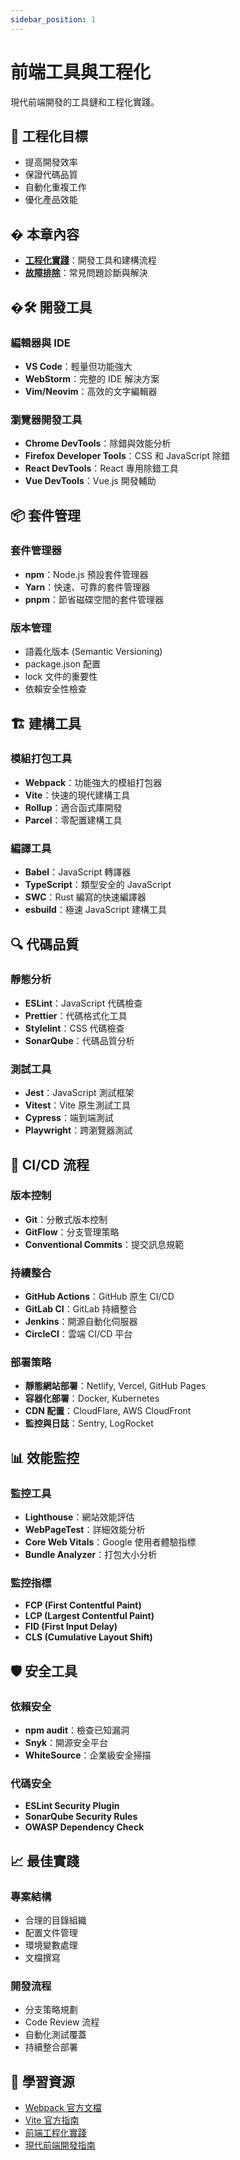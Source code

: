 ```yaml
---
sidebar_position: 1
---
```


# 前端工具與工程化

現代前端開發的工具鏈和工程化實踐。

## 🎯 工程化目標

- 提高開發效率
- 保證代碼品質
- 自動化重複工作
- 優化產品效能

## � 本章內容

- **[工程化實踐](./engineering)**：開發工具和建構流程
- **[故障排除](./troubleshooting)**：常見問題診斷與解決

## �🛠️ 開發工具

### 編輯器與 IDE
- **VS Code**：輕量但功能強大
- **WebStorm**：完整的 IDE 解決方案
- **Vim/Neovim**：高效的文字編輯器

### 瀏覽器開發工具
- **Chrome DevTools**：除錯與效能分析
- **Firefox Developer Tools**：CSS 和 JavaScript 除錯
- **React DevTools**：React 專用除錯工具
- **Vue DevTools**：Vue.js 開發輔助

## 📦 套件管理

### 套件管理器
- **npm**：Node.js 預設套件管理器
- **Yarn**：快速、可靠的套件管理器
- **pnpm**：節省磁碟空間的套件管理器

### 版本管理
- 語義化版本 (Semantic Versioning)
- package.json 配置
- lock 文件的重要性
- 依賴安全性檢查

## 🏗️ 建構工具

### 模組打包工具
- **Webpack**：功能強大的模組打包器
- **Vite**：快速的現代建構工具
- **Rollup**：適合函式庫開發
- **Parcel**：零配置建構工具

### 編譯工具
- **Babel**：JavaScript 轉譯器
- **TypeScript**：類型安全的 JavaScript
- **SWC**：Rust 編寫的快速編譯器
- **esbuild**：極速 JavaScript 建構工具

## 🔍 代碼品質

### 靜態分析
- **ESLint**：JavaScript 代碼檢查
- **Prettier**：代碼格式化工具
- **Stylelint**：CSS 代碼檢查
- **SonarQube**：代碼品質分析

### 測試工具
- **Jest**：JavaScript 測試框架
- **Vitest**：Vite 原生測試工具
- **Cypress**：端到端測試
- **Playwright**：跨瀏覽器測試

## 🚀 CI/CD 流程

### 版本控制
- **Git**：分散式版本控制
- **GitFlow**：分支管理策略
- **Conventional Commits**：提交訊息規範

### 持續整合
- **GitHub Actions**：GitHub 原生 CI/CD
- **GitLab CI**：GitLab 持續整合
- **Jenkins**：開源自動化伺服器
- **CircleCI**：雲端 CI/CD 平台

### 部署策略
- **靜態網站部署**：Netlify, Vercel, GitHub Pages
- **容器化部署**：Docker, Kubernetes
- **CDN 配置**：CloudFlare, AWS CloudFront
- **監控與日誌**：Sentry, LogRocket

## 📊 效能監控

### 監控工具
- **Lighthouse**：網站效能評估
- **WebPageTest**：詳細效能分析
- **Core Web Vitals**：Google 使用者體驗指標
- **Bundle Analyzer**：打包大小分析

### 監控指標
- **FCP (First Contentful Paint)**
- **LCP (Largest Contentful Paint)**
- **FID (First Input Delay)**
- **CLS (Cumulative Layout Shift)**

## 🛡️ 安全工具

### 依賴安全
- **npm audit**：檢查已知漏洞
- **Snyk**：開源安全平台
- **WhiteSource**：企業級安全掃描

### 代碼安全
- **ESLint Security Plugin**
- **SonarQube Security Rules**
- **OWASP Dependency Check**

## 📈 最佳實踐

### 專案結構
- 合理的目錄組織
- 配置文件管理
- 環境變數處理
- 文檔撰寫

### 開發流程
- 分支策略規劃
- Code Review 流程
- 自動化測試覆蓋
- 持續整合部署

## 🔗 學習資源

- [Webpack 官方文檔](https://webpack.js.org/)
- [Vite 官方指南](https://vitejs.dev/)
- [前端工程化實踐](https://github.com/azl397985856/fe-interview)
- [現代前端開發指南](https://github.com/grab/front-end-guide)
